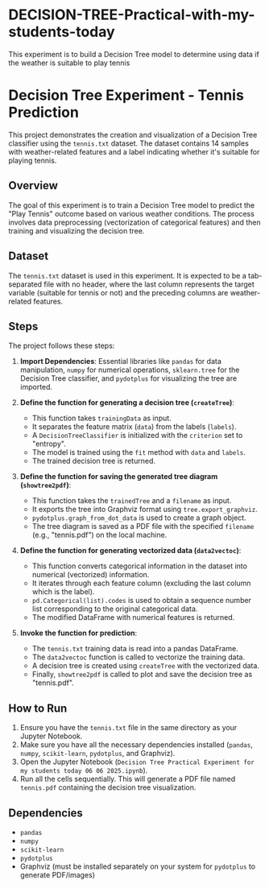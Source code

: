 # DECISION-TREE-Practical-with-my-students-today
This experiment is to build a Decision Tree model to determine using data if the weather is suitable to play tennis

# Decision Tree Experiment - Tennis Prediction

This project demonstrates the creation and visualization of a Decision Tree classifier using the `tennis.txt` dataset. The dataset contains 14 samples with weather-related features and a label indicating whether it's suitable for playing tennis.

## Overview

The goal of this experiment is to train a Decision Tree model to predict the "Play Tennis" outcome based on various weather conditions. The process involves data preprocessing (vectorization of categorical features) and then training and visualizing the decision tree.

## Dataset

The `tennis.txt` dataset is used in this experiment. It is expected to be a tab-separated file with no header, where the last column represents the target variable (suitable for tennis or not) and the preceding columns are weather-related features.

## Steps

The project follows these steps:

1.  **Import Dependencies**: Essential libraries like `pandas` for data manipulation, `numpy` for numerical operations, `sklearn.tree` for the Decision Tree classifier, and `pydotplus` for visualizing the tree are imported.

2.  **Define the function for generating a decision tree (`createTree`)**:
    * This function takes `trainingData` as input.
    * It separates the feature matrix (`data`) from the labels (`labels`).
    * A `DecisionTreeClassifier` is initialized with the `criterion` set to "entropy".
    * The model is trained using the `fit` method with `data` and `labels`.
    * The trained decision tree is returned.

3.  **Define the function for saving the generated tree diagram (`showtree2pdf`)**:
    * This function takes the `trainedTree` and a `filename` as input.
    * It exports the tree into Graphviz format using `tree.export_graphviz`.
    * `pydotplus.graph_from_dot_data` is used to create a graph object.
    * The tree diagram is saved as a PDF file with the specified `filename` (e.g., "tennis.pdf") on the local machine.

4.  **Define the function for generating vectorized data (`data2vectoc`)**:
    * This function converts categorical information in the dataset into numerical (vectorized) information.
    * It iterates through each feature column (excluding the last column which is the label).
    * `pd.Categorical(list).codes` is used to obtain a sequence number list corresponding to the original categorical data.
    * The modified DataFrame with numerical features is returned.

5.  **Invoke the function for prediction**:
    * The `tennis.txt` training data is read into a pandas DataFrame.
    * The `data2vectoc` function is called to vectorize the training data.
    * A decision tree is created using `createTree` with the vectorized data.
    * Finally, `showtree2pdf` is called to plot and save the decision tree as "tennis.pdf".

## How to Run

1.  Ensure you have the `tennis.txt` file in the same directory as your Jupyter Notebook.
2.  Make sure you have all the necessary dependencies installed (`pandas`, `numpy`, `scikit-learn`, `pydotplus`, and Graphviz).
3.  Open the Jupyter Notebook (`Decision Tree Practical Experiment for my students today 06 06 2025.ipynb`).
4.  Run all the cells sequentially. This will generate a PDF file named `tennis.pdf` containing the decision tree visualization.

## Dependencies

* `pandas`
* `numpy`
* `scikit-learn`
* `pydotplus`
* Graphviz (must be installed separately on your system for `pydotplus` to generate PDF/images)
